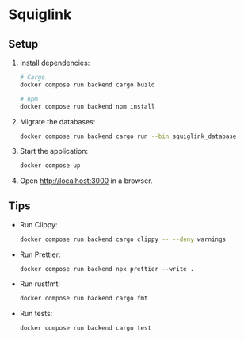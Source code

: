 # Squiglink

## Setup

1. Install dependencies:

   ```sh
   # Cargo
   docker compose run backend cargo build

   # npm
   docker compose run backend npm install
   ```

2. Migrate the databases:

   ```sh
   docker compose run backend cargo run --bin squiglink_database
   ```

3. Start the application:

   ```sh
   docker compose up
   ```

4. Open <http://localhost:3000> in a browser.

## Tips

- Run Clippy:

  ```sh
  docker compose run backend cargo clippy -- --deny warnings
  ```

- Run Prettier:

  ```
  docker compose run backend npx prettier --write .
  ```

- Run rustfmt:

  ```sh
  docker compose run backend cargo fmt
  ```

- Run tests:

  ```sh
  docker compose run backend cargo test
  ```
